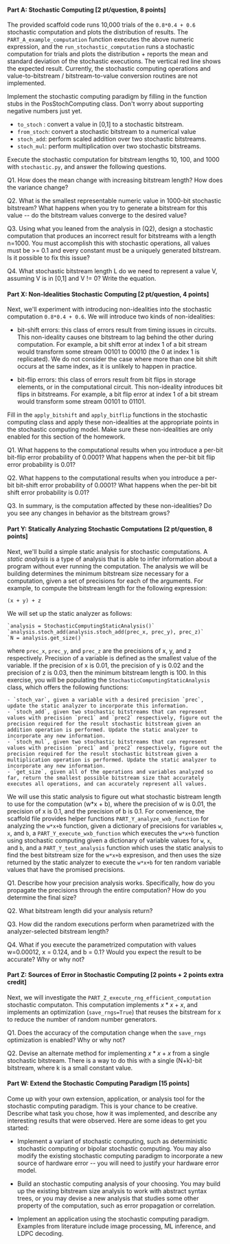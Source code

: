 #### Part A: Stochastic Computing [2 pt/question, 8 points]

The provided scaffold code runs 10,000 trials of the `0.8*0.4 + 0.6` stochastic computation and plots the distribution of results. The `PART_A_example_computation` function executes the above numeric expression, and the `run_stochastic_computation` runs a stochastic computation for <ntrials> trials and plots the distribution + reports the mean and standard deviation of the stochastic executions. The vertical red line shows the expected result. Currently, the stochastic computing operations and value-to-bitstream / bitstream-to-value conversion routines are not implemented. 

Implement the stochastic computing paradigm by filling in the function stubs in the PosStochComputing class. Don't worry about supporting negative numbers just yet.

- `to_stoch` : convert a value in [0,1] to a stochastic bitstream.
- `from_stoch`: convert a stochastic bitstream to a numerical value
- `stoch_add`: perform scaled addition over two stochastic bitstreams.
- `stoch_mul`: perform multiplication over two stochastic bitstreams.

Execute the stochastic computation for bitstream lengths 10, 100, and 1000 with `stochastic.py`, and answer the following questions.

Q1. How does the mean change with increasing bitstream length? How does the variance change?

Q2. What is the smallest representable numeric value in 1000-bit stochastic bitstream? What happens when you try to generate a bitstream for this value -- do the bitstream values converge to the desired value?

Q3. Using what you leaned from the analysis in (Q2), design a stochastic computation that produces an incorrect result for bitstreams with a length n=1000. You must accomplish this with stochastic operations, all values must be >= 0.1 and every constant must be a uniquely generated bitstream. Is it possible to fix this issue?

Q4. What stochastic bitstream length L do we need to represent a value V, assuming V is in [0,1] and V != 0? Write the equation.

#### Part X: Non-Idealities Stochastic Computing [2 pt/question, 4 points]

Next, we'll experiment with introducing non-idealities into the stochastic computation `0.8*0.4 + 0.6`. We will introduce two kinds of non-idealities:

- bit-shift errors: this class of errors result from timing issues in circuits. This non-ideality causes one bitstream to lag behind the other during computation. For example, a bit shift error at index 1 of a bit stream would transform some stream 00101 to 00010 (the 0 at index 1 is replicated). We do not consider the case where more than one bit shift occurs at the same index, as it is unlikely to happen in practice.

- bit-flip errors: this class of errors result from bit flips in storage elements, or in the computational circuit. This non-ideality introduces bit flips in bitstreams. For example, a bit flip error at index 1 of a bit stream would transform some stream 00101 to 01101.

Fill in the `apply_bitshift` and `apply_bitflip` functions in the stochastic computing class and apply these non-idealities at the appropriate points in the stochastic computing model. Make sure these non-idealities are only enabled for this section of the homework.

Q1. What happens to the computational results when you introduce a per-bit bit-flip error probability of 0.0001? What happens when the per-bit bit flip error probability is 0.01?

Q2. What happens to the computational results when you introduce a per-bit bit-shift error probability of 0.0001? What happens when the per-bit bit shift error probability is 0.01?

Q3. In summary, is the computation affected by these non-idealities? Do you see any changes in behavior as the bitstream grows?

#### Part Y: Statically Analyzing Stochastic Computations [2 pt/question, 8 points]

Next, we'll build a simple static analysis for stochastic computations. A _static analysis_ is a type of analysis that is able to infer information about a program without ever running the computation. The analysis we will be building determines the minimum bitstream size necessary for a computation, given a set of precisions for each of the arguments. For example, to compute the bitstream length for the following expression:

    (x + y) + z

We will set up the static analyzer as follows:

    `analysis = StochasticComputingStaticAnalysis()`
    `analysis.stoch_add(analysis.stoch_add(prec_x, prec_y), prec_z)`
    `N = analysis.get_size()`

where `prec_x`, `prec_y`, and `prec_z` are the precisions of x, y, and z respectively. Precision of a variable is defined as the smallest value of the variable. If the precision of x is 0.01, the precision of y is 0.02 and the precision of z is 0.03, then the minimum bitstream length is 100. In this exercise, you will be populating the `StochasticComputingStaticAnalysis` class, which offers the following functions:

    - `stoch_var`, given a variable with a desired precision `prec`, update the static analyzer to incorporate this information.
    - `stoch_add`, given two stochastic bitstreams that can represent values with precision `prec1` and `prec2` respectively, figure out the precision required for the result stochastic bitstream given an addition operation is performed. Update the static analyzer to incorporate any new information.
    - `stoch_mul`, given two stochastic bitstreams that can represent values with precision `prec1` and `prec2` respectively, figure out the precision required for the result stochastic bitstream given a multiplication operation is performed. Update the static analyzer to incorporate any new information.
    - `get_size`, given all of the operations and variables analyzed so far, return the smallest possible bitstream size that accurately executes all operations, and can accurately represent all values.

We will use this static analysis to figure out what stochastic bistream length to use for the computation (w*x + b), where the precision of w is 0.01, the precision of x is 0.1, and the precision of b is 0.1. For convenience, the scaffold file provides helper functions `PART_Y_analyze_wxb_function` for analyzing the `w*x+b` function, given a dictionary of precisions for variables `w`, `x`, and `b`, a `PART_Y_execute_wxb_function` which executes the `w*x+b` function using stochastic computing given a dictionary of variable values for `w`, `x`, and `b`, and a `PART_Y_test_analysis` function which uses the static analysis to find the best bitstream size for the `w*x+b` expresison, and then uses the size returned by the static analyzer to execute the `w*x+b` for ten random variable values that have the promised precisions.

Q1. Describe how your precision analysis works. Specifically, how do you propagate the precisions through the entire computation? How do you determine the final size?

Q2. What bitstream length did your analysis return?

Q3. How did the random executions perform when parametrized with the analyzer-selected bitstream length?

Q4. What if you execute the parametrized computation with values w=0.00012, x = 0.124, and b = 0.1? Would you expect the result to be accurate? Why or why not?
 
#### Part Z: Sources of Error in Stochastic Computing [2 points + 2 points extra credit]

Next, we will investigate the `PART_Z_execute_rng_efficient_computation` stochastic computaton. This computation implements $x*x+x$, and implements an optimization (`save_rngs=True`) that reuses the bitstream for x to reduce the number of random number generators.

Q1. Does the accuracy of the computation change when the `save_rngs` optimization is enabled? Why or why not?

Q2. Devise an alternate method for implementing $x*x+x$ from a single stochastic bitstream. There is a way to do this with a single (N+k)-bit bitstream, where k is a small constant value.

 
#### Part W: Extend the Stochastic Computing Paradigm [15 points]

Come up with your own extension, application, or analysis tool for the stochastic computing paradigm. This is your chance to be creative. Describe what task you chose, how it was implemented, and describe any interesting results that were observed. Here are some ideas to get you started:

- Implement a variant of stochastic computing, such as deterministic stochastic computing or bipolar stochastic computing. You may also modify the existing stochastic computing paradigm to incorporate a new source of hardware error -- you will need to justify your hardware error model. 

- Build an stochastic computing analysis of your choosing. You may build up the existing bitstream size analysis to work with abstract syntax trees, or you may devise a new analysis that studies some other property of the computation, such as error propagation or correlation.

- Implement an application using the stochastic computing paradigm. Examples from literature include image processing, ML inference, and LDPC decoding.